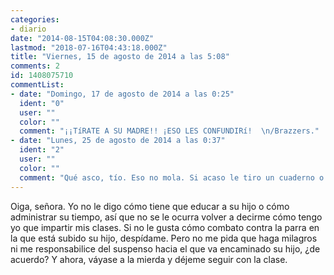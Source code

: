 ```yaml
---
categories:
- diario
date: "2014-08-15T04:08:30.000Z"
lastmod: "2018-07-16T04:43:18.000Z"
title: "Viernes, 15 de agosto de 2014 a las 5:08"
comments: 2
id: 1408075710
commentList:
- date: "Domingo, 17 de agosto de 2014 a las 0:25"
  ident: "0"
  user: ""
  color: ""
  comment: "¡¡TíRATE A SU MADRE!! ¡ESO LES CONFUNDIRí!  \n/Brazzers."
- date: "Lunes, 25 de agosto de 2014 a las 0:37"
  ident: "2"
  user: ""
  color: ""
  comment: "Qué asco, tío. Eso no mola. Si acaso le tiro un cuaderno o el lápiz para que se vaya a hacer gárgaras o algo."
---
```


Oiga, señora. Yo no le digo cómo tiene que educar a su hijo o cómo administrar su tiempo, así que no se le ocurra volver a decirme cómo tengo yo que impartir mis clases. Si no le gusta cómo combato contra la parra en la que está subido su hijo, despídame. Pero no me pida que haga milagros ni me responsabilice del suspenso hacia el que va encaminado su hijo, ¿de acuerdo? Y ahora, váyase a la mierda y déjeme seguir con la clase.